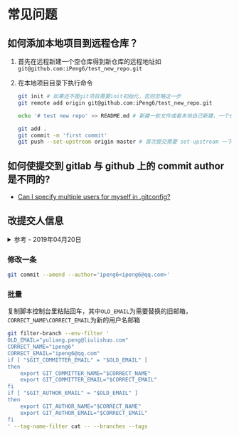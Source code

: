 # 常见问题

## 如何添加本地项目到远程仓库？

1. 首先在远程新建一个空仓库得到新仓库的远程地址如`git@github.com:iPeng6/test_new_repo.git`
2. 在本地项目目录下执行命令

   ```bash
   git init # 如果还不是git项目需要init初始化，否则忽略这一步
   git remote add origin git@github.com:iPeng6/test_new_repo.git

   echo '# test new repo' >> README.md # 新建一些文件或者本地自己新建，一个仓库通常需要 README, LICENSE, .gitignore.文件

   git add .
   git commit -m 'first commit'
   git push --set-upstream origin master # 首次提交需要 set-upstream 一下 --set-upstream 缩写 -u
   ```

## 如何使提交到 gitlab 与 github 上的 commit author 是不同的?

- [Can I specify multiple users for myself in .gitconfig?](https://stackoverflow.com/questions/4220416/can-i-specify-multiple-users-for-myself-in-gitconfig/43654115#43654115)

## 改提交人信息

<details>
<summary>参考 - 2019年04月20日</summary>

- [Changing author info](https://help.github.com/en/articles/changing-author-info)

</details>

### 修改一条

```bash
git commit --amend --author='ipeng6<ipeng6@qq.com>'
```

### 批量

复制脚本控制台里粘贴回车，其中`OLD_EMAIL`为需要替换的旧邮箱， `CORRECT_NAME\CORRECT_EMAIL`为新的用户名邮箱

```bash
git filter-branch --env-filter '
OLD_EMAIL="yuliang.peng@liulishuo.com"
CORRECT_NAME="ipeng6"
CORRECT_EMAIL="ipeng6@qq.com"
if [ "$GIT_COMMITTER_EMAIL" = "$OLD_EMAIL" ]
then
    export GIT_COMMITTER_NAME="$CORRECT_NAME"
    export GIT_COMMITTER_EMAIL="$CORRECT_EMAIL"
fi
if [ "$GIT_AUTHOR_EMAIL" = "$OLD_EMAIL" ]
then
    export GIT_AUTHOR_NAME="$CORRECT_NAME"
    export GIT_AUTHOR_EMAIL="$CORRECT_EMAIL"
fi
' --tag-name-filter cat -- --branches --tags
```
